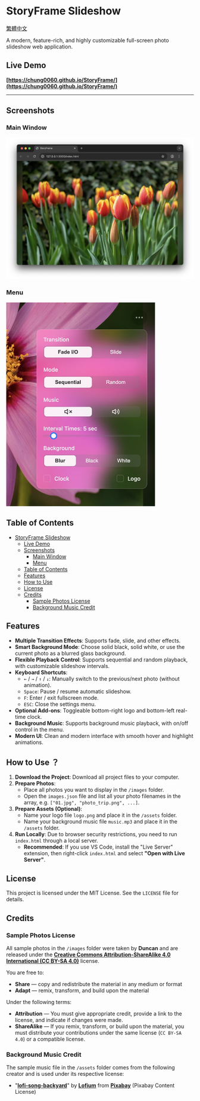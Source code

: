 # StoryFrame Slideshow

[繁體中文](README.zh-TW.md)

A modern, feature-rich, and highly customizable full-screen photo slideshow web application.

## Live Demo

**[https://chung0060.github.io/StoryFrame/](https://chung0060.github.io/StoryFrame/)**

---
## Screenshots

### Main Window
![Main Window](docs/images/screenshot1.jpg)

### Menu
<img src="docs/images/screenshot2.jpg" alt="Menu" width="400">

## Table of Contents
- [StoryFrame Slideshow](#storyframe-slideshow)
  - [Live Demo](#live-demo)
  - [Screenshots](#screenshots)
    - [Main Window](#main-window)
    - [Menu](#menu)
  - [Table of Contents](#table-of-contents)
  - [Features](#features)
  - [How to Use](#how-to-use)
  - [License](#license)
  - [Credits](#credits)
    - [Sample Photos License](#sample-photos-license)
    - [Background Music Credit](#background-music-credit)
  
## Features

* **Multiple Transition Effects**: Supports fade, slide, and other effects.
* **Smart Background Mode**: Choose solid black, solid white, or use the current photo as a blurred glass background.
* **Flexible Playback Control**: Supports sequential and random playback, with customizable slideshow intervals.
* **Keyboard Shortcuts**:
    * `←` / `→` / `↑` / `↓`: Manually switch to the previous/next photo (without animation).
    * `Space`: Pause / resume automatic slideshow.
    * `F`: Enter / exit fullscreen mode.
    * `ESC`: Close the settings menu.
* **Optional Add-ons**: Toggleable bottom-right logo and bottom-left real-time clock.
* **Background Music**: Supports background music playback, with on/off control in the menu.
* **Modern UI**: Clean and modern interface with smooth hover and highlight animations.

## How to Use ？

1.  **Download the Project**: Download all project files to your computer.
2.  **Prepare Photos**:
    * Place all photos you want to display in the `/images` folder.
    * Open the `images.json` file and list all your photo filenames in the array, e.g. `["01.jpg", "photo_trip.png", ...]`.
3.  **Prepare Assets (Optional)**:
    * Name your logo file `logo.png` and place it in the `/assets` folder.
    * Name your background music file `music.mp3` and place it in the `/assets` folder.
4.  **Run Locally**: Due to browser security restrictions, you need to run `index.html` through a local server.
    * **Recommended**: If you use VS Code, install the "Live Server" extension, then right-click `index.html` and select **"Open with Live Server"**.

## License

This project is licensed under the MIT License. See the `LICENSE` file for details.

## Credits

### Sample Photos License

All sample photos in the `/images` folder were taken by **Duncan** and are released under the [**Creative Commons Attribution-ShareAlike 4.0 International (CC BY-SA 4.0)**](https://creativecommons.org/licenses/by-sa/4.0/) license.

You are free to:
* **Share** — copy and redistribute the material in any medium or format  
* **Adapt** — remix, transform, and build upon the material  

Under the following terms:
* **Attribution** — You must give appropriate credit, provide a link to the license, and indicate if changes were made.  
* **ShareAlike** — If you remix, transform, or build upon the material, you must distribute your contributions under the same license (`CC BY-SA 4.0`) or a compatible license.  

### Background Music Credit

The sample music file in the `/assets` folder comes from the following creator and is used under its respective license:

* "[**lofi-song-backyard**](https://pixabay.com/music/id-242713/)" by [**Lofium**](https://pixabay.com/users/lofium-30660321/) from [**Pixabay**](https://pixabay.com/music/) (Pixabay Content License)
